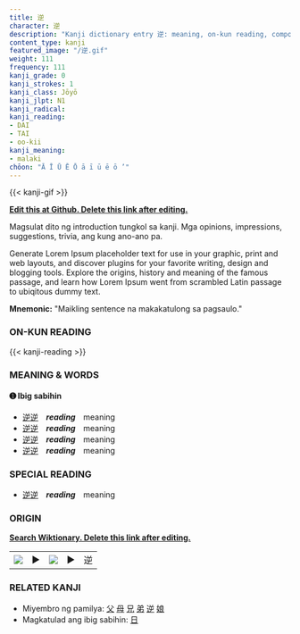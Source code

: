 ```yaml
---
title: 逆
character: 逆
description: "Kanji dictionary entry 逆: meaning, on-kun reading, compounds, origin, related kanji"
content_type: kanji
featured_image: "/逆.gif"
weight: 111
frequency: 111
kanji_grade: 0
kanji_strokes: 1
kanji_class: Jōyō
kanji_jlpt: N1
kanji_radical: 
kanji_reading: 
- DAI
- TAI
- oo-kii
kanji_meaning:
- malaki
chōon: "Ā Ī Ū Ē Ō ā ī ū ē ō ’"
---
```

[//]: # (Don't edit the line below. Kanji animated GIF code is automatically generated.)
{{< kanji-gif >}}

[//]: # (Edit below this line.)

**[Edit this at Github. Delete this link after editing.](https://github.com/tim0g/tim/tree/main/content/kanji/逆/index.md)**

Magsulat dito ng introduction tungkol sa kanji. Mga opinions, impressions, suggestions, trivia, ang kung ano-ano pa.

Generate Lorem Ipsum placeholder text for use in your graphic, print and web layouts, and discover plugins for your favorite writing, design and blogging tools. Explore the origins, history and meaning of the famous passage, and learn how Lorem Ipsum went from scrambled Latin passage to ubiqitous dummy text.
 
**Mnemonic:** "Maikling sentence na makakatulong sa pagsaulo."

### ON-KUN READING

[//]: # (Don't edit the line below. ON-KUN READING code is automatically generated.)
{{< kanji-reading >}}

### MEANING & WORDS

#### ➊ **Ibig sabihin**
  - [逆](../逆)[逆](../逆)　***reading***　meaning
  - [逆](../逆)[逆](../逆)　***reading***　meaning
  - [逆](../逆)[逆](../逆)　***reading***　meaning
  - [逆](../逆)[逆](../逆)　***reading***　meaning

### SPECIAL READING
  - [逆](../逆)[逆](../逆)　***reading***　meaning

### ORIGIN

**[Search Wiktionary. Delete this link after editing.](https://wiktionary.org/wiki/逆)**
<table class="kanji-table"><tr><td>
<img src="60px-逆-bronze.svg.png">
</td><td>▶</td><td>
<img src="60px-逆-oracle.svg.png">
</td><td>▶</td>
<td class="kanji-origin">逆</td>
</tr></table>

### RELATED KANJI
- Miyembro ng pamilya: [父](../父) [母](../母) [兄](../兄) [弟](../弟) [逆](../逆) [娘](../娘)
- Magkatulad ang ibig sabihin: [日](../日)
